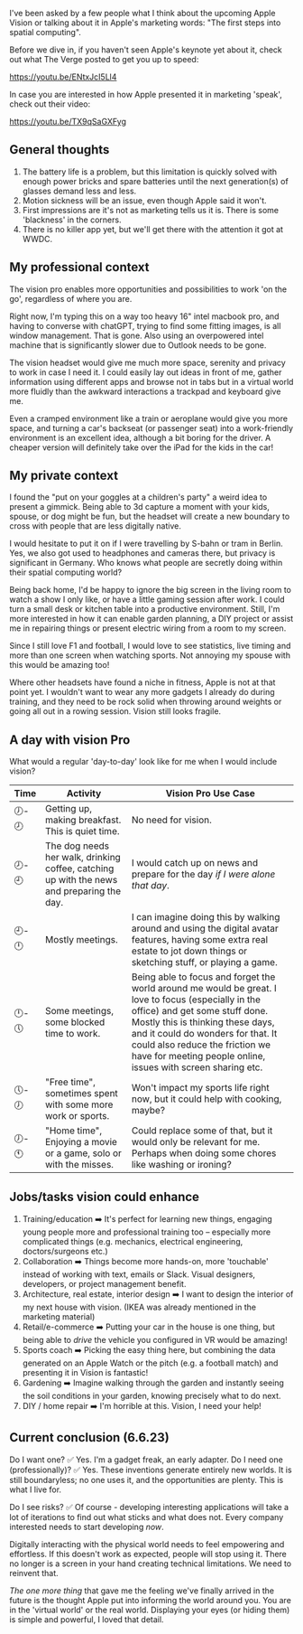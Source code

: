 I've been asked by a few people what I think about the upcoming Apple Vision or talking about it in Apple's marketing words: "The first steps into spatial computing".

Before we dive in, if you haven't seen Apple's keynote yet about it, check out what The Verge posted to get you up to speed:

https://youtu.be/ENtxJcI5Ll4

In case you are interested in how Apple presented it in marketing 'speak', check out their video:

https://youtu.be/TX9qSaGXFyg

## General thoughts
1. The battery life is a problem, but this limitation is quickly solved with enough power bricks and spare batteries until the next generation(s) of glasses demand less and less.
2. Motion sickness will be an issue, even though Apple said it won't.
3. First impressions are it's not as marketing tells us it is. There is some 'blackness' in the corners.
4. There is no killer app yet, but we'll get there with the attention it got at WWDC.

## My professional context

The vision pro enables more opportunities and possibilities to work 'on the go', regardless of where you are.

Right now, I'm typing this on a way too heavy 16" intel macbook pro, and having to converse with chatGPT, trying to find some fitting images, is all window management. That is gone. Also using an overpowered intel machine that is significantly slower due to Outlook needs to be gone.

The vision headset would give me much more space, serenity and privacy to work in case I need it. I could easily lay out ideas in front of me, gather information using different apps and browse not in tabs but in a virtual world more fluidly than the awkward interactions a trackpad and keyboard give me.

Even a cramped environment like a train or aeroplane would give you more space, and turning a car's backseat (or passenger seat) into a work-friendly environment is an excellent idea, although a bit boring for the driver. A cheaper version will definitely take over the iPad for the kids in the car!

## My private context
I found the "put on your goggles at a children's party" a weird idea to present a gimmick. Being able to 3d capture a moment with your kids, spouse, or dog might be fun, but the headset will create a new boundary to cross with people that are less digitally native.

I would hesitate to put it on if I were travelling by S-bahn or tram in Berlin. Yes, we also got used to headphones and cameras there, but privacy is significant in Germany. Who knows what people are secretly doing within their spatial computing world?

Being back home, I'd be happy to ignore the big screen in the living room to watch a show I only like, or have a little gaming session after work. I could turn a small desk or kitchen table into a productive environment. Still, I'm more interested in how it can enable garden planning, a DIY project or assist me in repairing things or present electric wiring from a room to my screen.

Since I still love F1 and football, I would love to see statistics, live timing and more than one screen when watching sports. Not annoying my spouse with this would be amazing too! 

Where other headsets have found a niche in fitness, Apple is not at that point yet. I wouldn't want to wear any more gadgets I already do during training, and they need to be rock solid when throwing around weights or going all out in a rowing session. Vision still looks fragile.

## A day with vision Pro
What would a regular 'day-to-day' look like for me when I would include vision?

| Time  | Activity                                                                                  | Vision Pro Use Case                                                                                                                                                                                                                                                                                               |
| ----- | ----------------------------------------------------------------------------------------- | ----------------------------------------------------------------------------------------------------------------------------------------------------------------------------------------------------------------------------------------------------------------------------------------------------------------- |
| 🕖-🕗 | Getting up, making breakfast. This is quiet time.                                         | No need for vision.                                                                                                                                                                                                                                                                                               |
| 🕗-🕘 | The dog needs her walk, drinking coffee, catching up with the news and preparing the day. | I would catch up on news and prepare for the day _if I were alone that day_.                                                                                                                                                                                                                                      |
| 🕘-🕛 | Mostly meetings.                                                                          | I can imagine doing this by walking around and using the digital avatar features, having some extra real estate to jot down things or sketching stuff, or playing a game.                                                                                                                                         |
| 🕛-🕔 | Some meetings, some blocked time to work.                                                 | Being able to focus and forget the world around me would be great. I love to focus (especially in the office) and get some stuff done. Mostly this is thinking these days, and it could do wonders for that. It could also reduce the friction we have for meeting people online, issues with screen sharing etc. |
| 🕔-🕖 | "Free time", sometimes spent with some more work or sports.                               | Won't impact my sports life right now, but it could help with cooking, maybe?                                                                                                                                                                                                                                     |
| 🕖-🕚 | "Home time", Enjoying a movie or a game, solo or with the misses.                  | Could replace some of that, but it would only be relevant for me. Perhaps when doing some chores like washing or ironing?                                                                                                                                                                                         |


## Jobs/tasks vision could enhance
1. Training/education ➡️ It's perfect for learning new things, engaging young people more and professional training too – especially more complicated things (e.g. mechanics, electrical engineering, doctors/surgeons etc.)
2. Collaboration ➡️ Things become more hands-on, more 'touchable' instead of working with text, emails or Slack. Visual designers, developers, or project management benefit.
3. Architecture, real estate, interior design ➡️ I want to design the interior of my next house with vision. (IKEA was already mentioned in the marketing material)
4. Retail/e-commerce ➡️ Putting your car in the house is one thing, but being able to _drive_ the vehicle you configured in VR would be amazing!
5. Sports coach ➡️ Picking the easy thing here, but combining the data generated on an Apple Watch or the pitch (e.g. a football match) and presenting it in Vision is fantastic!
6. Gardening ➡️ Imagine walking through the garden and instantly seeing the soil conditions in your garden, knowing precisely what to do next.
7. DIY / home repair ➡️ I'm horrible at this. Vision, I need your help!

## Current conclusion (6.6.23)
Do I want one? ✅ Yes. I'm a gadget freak, an early adapter. 
Do I need one (professionally)? ✅ Yes. These inventions generate entirely new worlds. It is still boundaryless; no one uses it, and the opportunities are plenty. This is what I live for.

Do I see risks? ✅ Of course - developing interesting applications will take a lot of iterations to find out what sticks and what does not. Every company interested needs to start developing _now_.

Digitally interacting with the physical world needs to feel empowering and effortless. If this doesn't work as expected, people will stop using it. There no longer is a screen in your hand creating technical limitations. We need to reinvent that.

*The one more thing* that gave me the feeling we've finally arrived in the future is the thought Apple put into informing the world around you. You are in the 'virtual world' or the real world. Displaying your eyes (or hiding them) is simple and powerful, I loved that detail.

